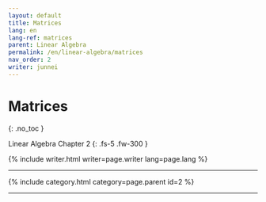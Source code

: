 ```yaml
---
layout: default
title: Matrices
lang: en
lang-ref: matrices
parent: Linear Algebra
permalink: /en/linear-algebra/matrices
nav_order: 2
writer: junnei
---
```


# Matrices
{: .no_toc }


Linear Algebra Chapter 2
{: .fs-5 .fw-300 }


{% include writer.html writer=page.writer lang=page.lang %}

---

{% include category.html category=page.parent id=2 %}

---